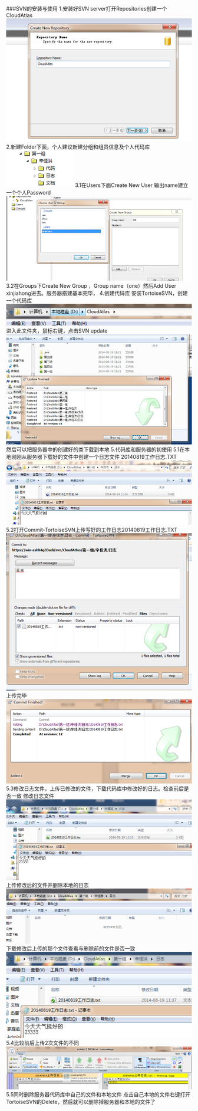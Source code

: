 ###SVN的安装与使用
1.安装好SVN server打开Repositories创建一个CloudAtlas
![CL][1]
2.新建Folder下面，个人建议新建分组和组员信息及个人代码库
![Folder][2]
3.1在Users下面Create New User 输出name建立一个个人Password
![User][3]
3.2在Groups下Create New Group ，Group name（one）然后Add User xinjiahong进去。服务器搭建基本完毕，
4.创建代码库
安装TortoiseSVN，创建一个代码库
![tortoiseSVn][4]
进入此文件夹，鼠标右键，点击SVN update
![SVNupdate][5]然后可以把服务器中的创建好的类下载到本地
5.代码库和服务器的初使用
5.1在本地刚刚从服务器下载好的文件中创建一个日志文件 20140819工作日志.TXT
![TXT][6]
5.2打开Commit-TortoiseSVN上传写好的工作日志20140819工作日志.TXT
![Commit][7]
上传完毕![ADDED][8]
5.3修改日志文件，上传已修改的文件，下载代码库中修改好的日志。检查前后是否一致
修改日志文件![xg][9]
上传修改后的文件并删除本地的日志![sc][10]
下载修改后上传的那个文件查看与删除前的文件是否一致![yz][11]
5.4比较前后上传2次文件的不同
![version][12]
5.5同时删除服务器代码库中自己的文件和本地文件
点击自己本地的文件右键打开TortoiseSVN的Delete，然后就可以删除掉服务器和本地的文件了



[1]:1.png
[2]:2.png
[3]:3.png
[4]:4.png
[5]:5.png
[6]:6.png
[7]:7.png
[8]:8.png
[9]:9.png
[10]:10.png
[11]:11.png
[12]:12.png





